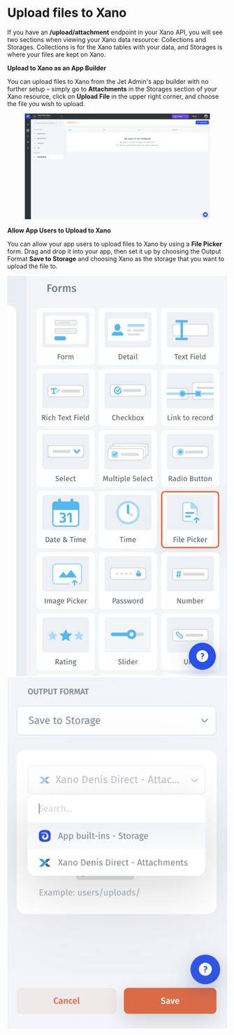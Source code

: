 # Upload files to Xano

If you have an **/upload/attachment** endpoint in your Xano API, you will see two sections when viewing your Xano data resource: Collections and Storages. Collections is for the Xano tables with your data, and Storages is where your files are kept on Xano.

**Upload to Xano as an App Builder**

You can upload files to Xano from the Jet Admin's app builder with no further setup – simply go to **Attachments** in the Storages section of your Xano resource, click on **Upload File** in the upper right corner, and choose the file you wish to upload.

<figure><img src="../../../.gitbook/assets/image (6) (3).png" alt=""><figcaption></figcaption></figure>

**Allow App Users to Upload to Xano**

You can allow your app users to upload files to Xano by using a **File Picker** form. Drag and drop it into your app, then set it up by choosing the Output Format **Save to Storage** and choosing Xano as the storage that you want to upload the file to.

<img src="../../../.gitbook/assets/image (5) (1) (3).png" alt="" data-size="original">![](<../../../.gitbook/assets/image (5) (4).png>)
